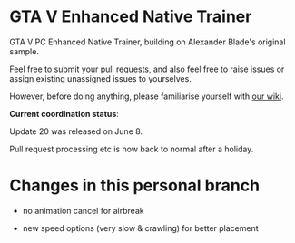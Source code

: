 # GTA V Enhanced Native Trainer

GTA V PC Enhanced Native Trainer, building on Alexander Blade's original sample.

Feel free to submit your pull requests, and also feel free to raise issues or assign existing unassigned issues to yourselves.

However, before doing anything, please familiarise yourself with [our wiki](https://github.com/gtav-ent/GTAV-EnhancedNativeTrainer/wiki).

**Current coordination status**:

Update 20 was released on June 8.

Pull request processing etc is now back to normal after a holiday.

# Changes in this personal branch

- no animation cancel for airbreak

- new speed options (very slow & crawling) for better placement
